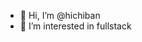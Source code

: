 - 👋 Hi, I’m @hichiban
- 👀 I’m interested in fullstack

<!---
hichiban/hichiban is a ✨ special ✨ repository because its `README.md` (this file) appears on your GitHub profile.
You can click the Preview link to take a look at your changes.
--->
